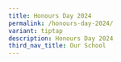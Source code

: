 ```yaml
---
title: Honours Day 2024
permalink: /honours-day-2024/
variant: tiptap
description: Honours Day 2024
third_nav_title: Our School
---
```

